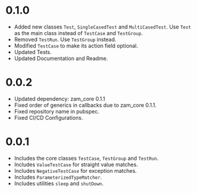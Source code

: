 # 0.1.0
  * Added new classes `Test`, `SingleCasedTest` and `MultiCasedTest`. Use `Test` as the main class instead of `TestCase` and `TestGroup`.
  * Removed `TestRun`. Use `TestGroup` instead.
  * Modified `TestCase` to make its action field optional.
  * Updated Tests.
  * Updated Documentation and Readme.

# 0.0.2

  * Updated dependency: zam_core 0.1.1
  * Fixed order of generics in callbacks due to zam_core 0.1.1.
  * Fixed repository name in pubspec.
  * Fixed CI/CD Configurations.

# 0.0.1

  * Includes the core classes `TestCase`, `TestGroup` and `TestRun`.
  * Includes `ValueTestCase` for straight value matches.
  * Includes `NegativeTestCase` for exception matches.
  * Includes `ParameterizedTypeMatcher`.
  * Includes utilities `sleep` and `shutDown`.
